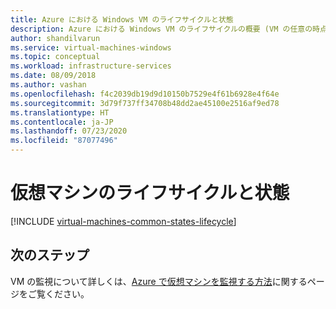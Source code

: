 ```yaml
---
title: Azure における Windows VM のライフサイクルと状態
description: Azure における Windows VM のライフサイクルの概要 (VM の任意の時点におけるさまざまな状態の説明を含む)。
author: shandilvarun
ms.service: virtual-machines-windows
ms.topic: conceptual
ms.workload: infrastructure-services
ms.date: 08/09/2018
ms.author: vashan
ms.openlocfilehash: f4c2039db19d9d10150b7529e4f61b6928e4f64e
ms.sourcegitcommit: 3d79f737ff34708b48dd2ae45100e2516af9ed78
ms.translationtype: HT
ms.contentlocale: ja-JP
ms.lasthandoff: 07/23/2020
ms.locfileid: "87077496"
---
```

# <a name="virtual-machines-lifecycle-and-states"></a>仮想マシンのライフサイクルと状態

[!INCLUDE [virtual-machines-common-states-lifecycle](../../../includes/virtual-machines-common-states-lifecycle.md)]


## <a name="next-steps"></a>次のステップ

VM の監視について詳しくは、[Azure で仮想マシンを監視する方法](../../azure-monitor/insights/monitor-vm-azure.md)に関するページをご覧ください。